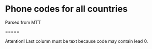 Phone codes for all countries
=====

Parsed from MTT

=====

Attention! Last column must be text because code may contain lead 0.
